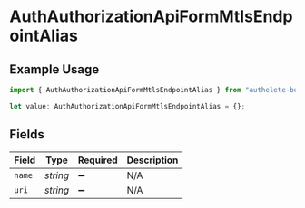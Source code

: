 # AuthAuthorizationApiFormMtlsEndpointAlias

## Example Usage

```typescript
import { AuthAuthorizationApiFormMtlsEndpointAlias } from "authelete-bundled/models/operations";

let value: AuthAuthorizationApiFormMtlsEndpointAlias = {};
```

## Fields

| Field              | Type               | Required           | Description        |
| ------------------ | ------------------ | ------------------ | ------------------ |
| `name`             | *string*           | :heavy_minus_sign: | N/A                |
| `uri`              | *string*           | :heavy_minus_sign: | N/A                |